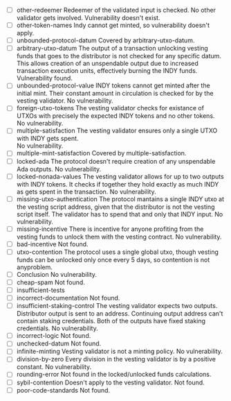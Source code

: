 - [ ] other-redeemer
Redeemer of the validated input is checked. No other validator gets involved. 
Vulnerability doesn't exist.
- [ ] other-token-names
Indy cannot get minted, so vulnerability doesn't apply.
- [ ] unbounded-protocol-datum
Covered by arbitrary-utxo-datum.
- [ ] arbitrary-utxo-datum
The output of a transaction unlocking vesting funds that goes to the distributor is not checked for any specific datum.
This allows creation of an unspendable output due to increased transaction execution units, effectively burning the INDY funds.
Vulnerability found.
- [ ] unbounded-protocol-value
INDY tokens cannot get minted after the initial mint. Their constant amount in circulation is checked for by the vesting validator.
No vulnerability.
- [ ] foreign-utxo-tokens
The vesting validator checks for existance of UTXOs with precisely the expected INDY tokens and no other tokens.
No vulnerability.
- [ ] multiple-satisfaction
The vesting validator ensures only a single UTXO with INDY gets spent.  
No vulnerability.
- [ ] multiple-mint-satisfaction
Covered by multiple-satisfaction.
- [ ] locked-ada
The protocol doesn't require creation of any unspendable Ada outputs.
No vulnerability.
- [ ] locked-nonada-values
The vesting validator allows for up to two outputs with INDY tokens. It checks if together they hold exactly as much INDY as gets spent in the transaction.
No vulnerability.
- [ ] missing-utxo-authentication
The protocol mantains a single INDY utxo at the vesting script address, given that the distributor is not the vesting script itself. The validator has to spend that and only that INDY input.
No vulnerability.
- [ ] missing-incentive
There is incentive for anyone profiting from the vesting funds to unlock them with the vesting contract.
No vulnerability.
- [ ] bad-incentive
Not found.
- [ ] utxo-contention
The protocol uses a single global utxo, though vesting funds can be unlocked only once every 5 days, so contention is not anyproblem.
- [ ] Conclusion
No vulnerability.
- [ ] cheap-spam
Not found.
- [ ] insufficient-tests
- [ ] incorrect-documentation
Not found.
- [ ] insufficient-staking-control
The vesting validator expects two outputs. Distributor output is sent to an address. Continuing output address can't contain staking credentials. Both of the outputs have fixed staking credentials.
No vulnerability.
- [ ] incorrect-logic
Not found.
- [ ] unchecked-datum
Not found.
- [ ] infinite-minting
Vesting validator is not a minting policy.
No vulnerability.
- [ ] division-by-zero
Every division in the vesting validator is by a positive constant.
No vulnerability.
- [ ] rounding-error
Not found in the locked/unlocked funds calculations.
- [ ] sybil-contention
Doesn't apply to the vesting validator.
Not found.
- [ ] poor-code-standards
Not found.